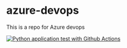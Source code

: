 # azure-devops
This is a repo for Azure devops

[![Python application test with Github Actions](https://github.com/shruthi88nagraj/azure-devops/actions/workflows/main.yml/badge.svg)](https://github.com/shruthi88nagraj/azure-devops/actions/workflows/main.yml)
